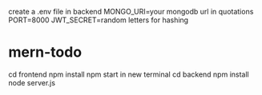 create a .env file in backend
MONGO_URI=your mongodb url in quotations
PORT=8000
JWT_SECRET=random letters for hashing
# mern-todo
cd frontend
npm install
npm start 
in new terminal 
cd backend
npm install
node server.js

